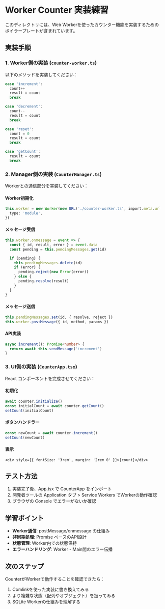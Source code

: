 # Worker Counter 実装練習

このディレクトリには、Web Workerを使ったカウンター機能を実装するためのボイラープレートが含まれています。

## 実装手順

### 1. Worker側の実装 (`counter-worker.ts`)

以下のメソッドを実装してください：

```typescript
case 'increment':
  count++
  result = count
  break

case 'decrement':
  count--
  result = count
  break

case 'reset':
  count = 0
  result = count
  break

case 'getCount':
  result = count
  break
```

### 2. Manager側の実装 (`CounterManager.ts`)

Workerとの通信部分を実装してください：

#### Worker初期化

```typescript
this.worker = new Worker(new URL('./counter-worker.ts', import.meta.url), {
  type: 'module',
})
```

#### メッセージ受信

```typescript
this.worker.onmessage = event => {
  const { id, result, error } = event.data
  const pending = this.pendingMessages.get(id)

  if (pending) {
    this.pendingMessages.delete(id)
    if (error) {
      pending.reject(new Error(error))
    } else {
      pending.resolve(result)
    }
  }
}
```

#### メッセージ送信

```typescript
this.pendingMessages.set(id, { resolve, reject })
this.worker.postMessage({ id, method, params })
```

#### API実装

```typescript
async increment(): Promise<number> {
  return await this.sendMessage('increment')
}
```

### 3. UI側の実装 (`CounterApp.tsx`)

React コンポーネントを完成させてください：

#### 初期化

```typescript
await counter.initialize()
const initialCount = await counter.getCount()
setCount(initialCount)
```

#### ボタンハンドラー

```typescript
const newCount = await counter.increment()
setCount(newCount)
```

#### 表示

```tsx
<div style={{ fontSize: '3rem', margin: '2rem 0' }}>{count}</div>
```

## テスト方法

1. 実装完了後、App.tsx で CounterApp をインポート
2. 開発者ツールの Application タブ > Service Workers でWorkerの動作確認
3. ブラウザの Console でエラーがないか確認

## 学習ポイント

- **Worker通信**: postMessage/onmessage の仕組み
- **非同期処理**: Promise ベースのAPI設計
- **状態管理**: Worker内での状態保持
- **エラーハンドリング**: Worker - Main間のエラー伝播

## 次のステップ

CounterがWorkerで動作することを確認できたら：

1. Comlinkを使った実装に書き換えてみる
2. より複雑な状態（配列やオブジェクト）を扱ってみる
3. SQLite Workerの仕組みを理解する
